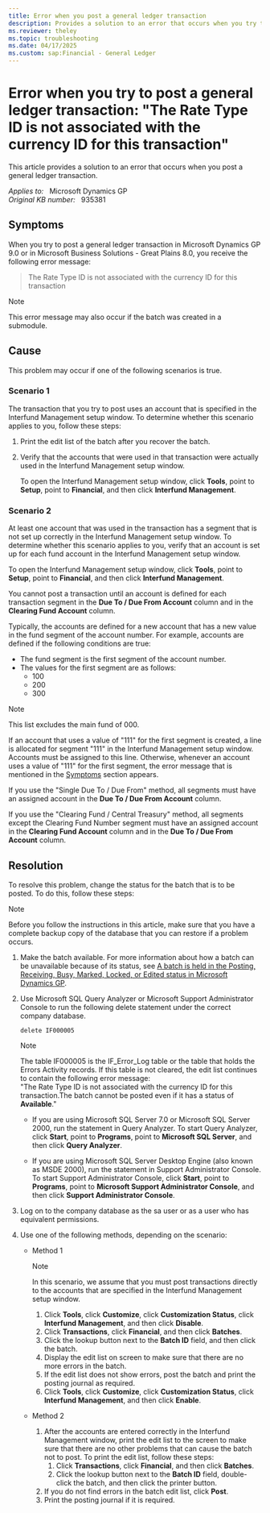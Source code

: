 ```yaml
---
title: Error when you post a general ledger transaction 
description: Provides a solution to an error that occurs when you try to post a general ledger transaction.
ms.reviewer: theley
ms.topic: troubleshooting
ms.date: 04/17/2025
ms.custom: sap:Financial - General Ledger
---
```

# Error when you try to post a general ledger transaction: "The Rate Type ID is not associated with the currency ID for this transaction"

This article provides a solution to an error that occurs when you post a general ledger transaction.

_Applies to:_ &nbsp; Microsoft Dynamics GP  
_Original KB number:_ &nbsp; 935381

## Symptoms

When you try to post a general ledger transaction in Microsoft Dynamics GP 9.0 or in Microsoft Business Solutions - Great Plains 8.0, you receive the following error message:

> The Rate Type ID is not associated with the currency ID for this transaction

> [!NOTE]
> This error message may also occur if the batch was created in a submodule.

## Cause

This problem may occur if one of the following scenarios is true.

### Scenario 1

The transaction that you try to post uses an account that is specified in the Interfund Management setup window. To determine whether this scenario applies to you, follow these steps:

1. Print the edit list of the batch after you recover the batch.
2. Verify that the accounts that were used in that transaction were actually used in the Interfund Management setup window.

    To open the Interfund Management setup window, click **Tools**, point to **Setup**, point to **Financial**, and then click **Interfund Management**.

### Scenario 2

At least one account that was used in the transaction has a segment that is not set up correctly in the Interfund Management setup window. To determine whether this scenario applies to you, verify that an account is set up for each fund account in the Interfund Management setup window.

To open the Interfund Management setup window, click **Tools**, point to **Setup**, point to **Financial**, and then click **Interfund Management**.

You cannot post a transaction until an account is defined for each transaction segment in the **Due To / Due From Account** column and in the **Clearing Fund Account** column.

Typically, the accounts are defined for a new account that has a new value in the fund segment of the account number. For example, accounts are defined if the following conditions are true:

- The fund segment is the first segment of the account number.
- The values for the first segment are as follows:
  - 100
  - 200
  - 300

> [!NOTE]
> This list excludes the main fund of 000.

If an account that uses a value of "111" for the first segment is created, a line is allocated for segment "111" in the Interfund Management setup window. Accounts must be assigned to this line. Otherwise, whenever an account uses a value of "111" for the first segment, the error message that is mentioned in the [Symptoms](#symptoms) section appears.  

If you use the "Single Due To / Due From" method, all segments must have an assigned account in the **Due To / Due From Account** column.  

If you use the "Clearing Fund / Central Treasury" method, all segments except the Clearing Fund Number segment must have an assigned account in the **Clearing Fund Account** column and in the **Due To / Due From Account** column.

## Resolution

To resolve this problem, change the status for the batch that is to be posted. To do this, follow these steps:

> [!NOTE]
> Before you follow the instructions in this article, make sure that you have a complete backup copy of the database that you can restore if a problem occurs.

1. Make the batch available. For more information about how a batch can be unavailable because of its status, see [A batch is held in the Posting, Receiving, Busy, Marked, Locked, or Edited status in Microsoft Dynamics GP](./a-batch-is-held-in-the-several-statuses.md).

2. Use Microsoft SQL Query Analyzer or Microsoft Support Administrator Console to run the following delete statement under the correct company database.

    `delete IF000005`

    > [!NOTE]
    > The table IF000005 is the IF_Error_Log table or the table that holds the Errors Activity records. If this table is not cleared, the edit list continues to contain the following error message:  
    > "The Rate Type ID is not associated with the currency ID for this transaction.The batch cannot be posted even if it has a status of **Available**."

    - If you are using Microsoft SQL Server 7.0 or Microsoft SQL Server 2000, run the statement in Query Analyzer. To start Query Analyzer, click **Start**, point to **Programs**, point to **Microsoft SQL Server**, and then click **Query Analyzer**.

    - If you are using Microsoft SQL Server Desktop Engine (also known as MSDE 2000), run the statement in Support Administrator Console. To start Support Administrator Console, click **Start**, point to **Programs**, point to **Microsoft Support Administrator Console**, and then click **Support Administrator Console**.

3. Log on to the company database as the sa user or as a user who has equivalent permissions.
4. Use one of the following methods, depending on the scenario:

    - Method 1
        > [!NOTE]
        > In this scenario, we assume that you must post transactions directly to the accounts that are specified in the Interfund Management setup window.

        1. Click **Tools**, click **Customize**, click **Customization Status**, click **Interfund Management**, and then click **Disable**.
        2. Click **Transactions**, click **Financial**, and then click **Batches**.
        3. Click the lookup button next to the **Batch ID** field, and then click the batch.
        4. Display the edit list on screen to make sure that there are no more errors in the batch.
        5. If the edit list does not show errors, post the batch and print the posting journal as required.
        6. Click **Tools**, click **Customize**, click **Customization Status**, click **Interfund Management**, and then click **Enable**.

    - Method 2

        1. After the accounts are entered correctly in the Interfund Management window, print the edit list to the screen to make sure that there are no other problems that can cause the batch not to post. To print the edit list, follow these steps:
            1. Click **Transactions**, click **Financial**, and then click **Batches**.
            2. Click the lookup button next to the **Batch ID** field, double-click the batch, and then click the printer button.
        2. If you do not find errors in the batch edit list, click **Post**.
        3. Print the posting journal if it is required.
